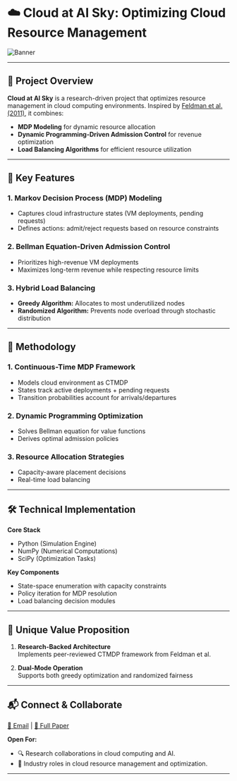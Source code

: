 # ☁️ **Cloud at AI Sky: Optimizing Cloud Resource Management**

![Banner](https://github.com/user-attachments/assets/f54b05af-137a-46dd-9fde-4d4ec9d57bbb)  

---

## 📌 **Project Overview**

**Cloud at AI Sky** is a research-driven project that optimizes resource management in cloud computing environments. Inspired by [Feldman et al. (2011)](https://www.researchgate.net/publication/236964785_Using_Approximate_Dynamic_Programming_to_Optimize_Admission_Control_in_Cloud_Computing_Environment), it combines:

- **MDP Modeling** for dynamic resource allocation  
- **Dynamic Programming-Driven Admission Control** for revenue optimization  
- **Load Balancing Algorithms** for efficient resource utilization  

---

## 🚀 **Key Features**

### 1. Markov Decision Process (MDP) Modeling
- Captures cloud infrastructure states (VM deployments, pending requests)  
- Defines actions: admit/reject requests based on resource constraints  

### 2. Bellman Equation-Driven Admission Control
- Prioritizes high-revenue VM deployments  
- Maximizes long-term revenue while respecting resource limits  

### 3. Hybrid Load Balancing
- **Greedy Algorithm:** Allocates to most underutilized nodes  
- **Randomized Algorithm:** Prevents node overload through stochastic distribution  

---

## 🧬 **Methodology**

### 1. Continuous-Time MDP Framework
- Models cloud environment as CTMDP  
- States track active deployments + pending requests  
- Transition probabilities account for arrivals/departures  

### 2. Dynamic Programming Optimization
- Solves Bellman equation for value functions  
- Derives optimal admission policies  

### 3. Resource Allocation Strategies
- Capacity-aware placement decisions  
- Real-time load balancing
  
---

## 🛠️ **Technical Implementation**

**Core Stack**  
- Python (Simulation Engine)  
- NumPy (Numerical Computations)  
- SciPy (Optimization Tasks)  

**Key Components**  
- State-space enumeration with capacity constraints  
- Policy iteration for MDP resolution  
- Load balancing decision modules  

---

## 🌟 **Unique Value Proposition**

1. **Research-Backed Architecture**  
   Implements peer-reviewed CTMDP framework from Feldman et al.  

2. **Dual-Mode Operation**  
   Supports both greedy optimization and randomized fairness  

---

## 📬 **Connect & Collaborate**

[📧 Email](mailto:s.shivnaran@gmail.com) | [📄 Full Paper](https://www.researchgate.net/publication/236964785_Using_Approximate_Dynamic_Programming_to_Optimize_Admission_Control_in_Cloud_Computing_Environment)  

**Open For:**
- 🔍 Research collaborations in cloud computing and AI.  
- 💼 Industry roles in cloud resource management and optimization.  

---
